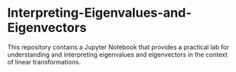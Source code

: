 # Interpreting-Eigenvalues-and-Eigenvectors
This repository contains a Jupyter Notebook that provides a practical lab for understanding and interpreting eigenvalues and eigenvectors in the context of linear transformations.
